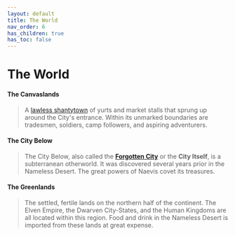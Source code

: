 ```yaml
---
layout: default
title: The World
nav_order: 6
has_children: true
has_toc: false
---
```


# The World

#### The Canvaslands

> A [lawless shantytown](canvaslands/index) of yurts and market stalls that sprung up around the City's entrance. Within its unmarked boundaries are tradesmen, soldiers, camp followers, and aspiring adventurers. 

#### The City Below

> The City Below, also called the **[Forgotten City](city_below)** or the **City Itself**, is a subterranean otherworld. It was discovered several years prior in the Nameless Desert. The great powers of Naevis covet its treasures.

#### The Greenlands

> The settled, fertile lands on the northern half of the continent. The Elven Empire, the Dwarven City-States, and the Human Kingdoms are all located within this region. Food and drink in the Nameless Desert is imported from these lands at great expense.